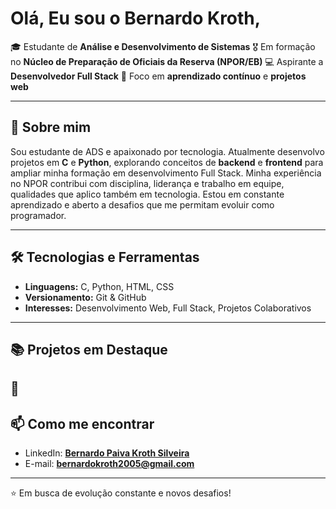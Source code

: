 # Olá, Eu sou o Bernardo Kroth,

🎓 Estudante de **Análise e Desenvolvimento de Sistemas**
🎖️ Em formação no **Núcleo de Preparação de Oficiais da Reserva (NPOR/EB)**
💻 Aspirante a **Desenvolvedor Full Stack**
🌱 Foco em **aprendizado contínuo** e **projetos web**

---

## 🚀 Sobre mim

Sou estudante de ADS e apaixonado por tecnologia. Atualmente desenvolvo projetos em **C** e **Python**, explorando conceitos de **backend** e **frontend** para ampliar minha formação em desenvolvimento Full Stack.
Minha experiência no NPOR contribui com disciplina, liderança e trabalho em equipe, qualidades que aplico também em tecnologia.
Estou em constante aprendizado e aberto a desafios que me permitam evoluir como programador.

---

## 🛠️ Tecnologias e Ferramentas

* **Linguagens:** C, Python, HTML, CSS
* **Versionamento:** Git & GitHub
* **Interesses:** Desenvolvimento Web, Full Stack, Projetos Colaborativos

---

## 📚 Projetos em Destaque

🔹 
---

## 📫 Como me encontrar

* LinkedIn: [**Bernardo Paiva Kroth Silveira**](https://www.linkedin.com/in/bernardo-paiva-kroth-silveira-96a8b737b/)
* E-mail: **[bernardokroth2005@gmail.com](mailto:bernardokroth2005@gmail.com)**

---

⭐ Em busca de evolução constante e novos desafios!
